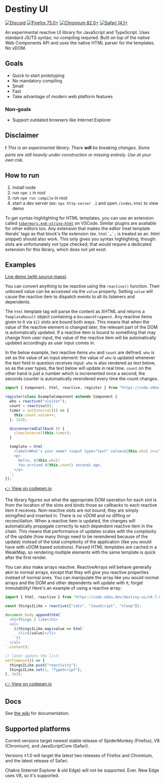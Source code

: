 # Destiny UI

[![Discord](https://img.shields.io/discord/704026413870612511?color=738ad6&label=Discord&logo=discord&logoColor=fff "Chat on Discord")](https://discord.gg/WS7JWRj)
[![Firefox 75.0+](https://img.shields.io/badge/Firefox-75.0+-brightgreen?logo=firefox%20browser&logoColor=white)](https://www.mozilla.org/en-US/exp/firefox/new/)
[![Chromium 82.0+](https://img.shields.io/badge/Chromium-82.0+-brightgreen?logo=google%20chrome&logoColor=white)](https://www.chromium.org/)
[![Safari 14.1+](https://img.shields.io/badge/Safari-14.1+-brightgreen?logo=safari&logoColor=white)](https://www.apple.com/safari/)

An experimental reactive UI library for JavaScript and TypeScript. Uses standard JS/TS syntax; no compiling required. Built on top of the native Web Components API and uses the native HTML parser for the templates. No vDOM.

## Goals

- Quick to start prototyping
- No mandatory compiling
- Small
- Fast
- Take advantage of modern web platform features

### Non-goals

- Support outdated browsers like Internet Explorer

## Disclaimer

❗ _This is an experimental library. There **will** be breaking changes. Some parts are still heavily under construction or missing entirely. Use at your own risk._

## How to run

1. install node
2. run `npm i` in root
3. run `npm run compile` in root
4. start a dev server (ex: `npx http-server .`) and open `/index.html` to view demo

To get syntax-highlighting for HTML templates, you can use an extension called [`tobermory.es6-string-html`](https://marketplace.visualstudio.com/items?itemName=Tobermory.es6-string-html) on VSCode. Similar plugins are available for other editors too. Any extension that makes the editor treat template literals' tags as that block's file extension (ex. ``html`…`;`` is treated as an .html snippet) should also work. This only gives you syntax highlighting, though: slots are unfortunately not type checked; that would require a dedicated extension for this library, which does not yet exist.

## Examples

[Live demo (with source maps)](https://destiny.okku.dev/)

You can convert anything to be reactive using the `reactive()` function. Their unboxed value can be accessed via the `value` property. Setting `value` will cause the reactive item to dispatch events to all its listeners and dependents.

The `html` template tag will parse the content as XHTML and returns a `TemplateResult` object containing a `DocumentFragment`. Any reactive items given to it via `${}` slots are bound both ways. This means that when the value of the reactive element is changed later, the relevant part of the DOM is automatically updated. If a reactive item is bound to something that may change from user input, the value of the reactive item will be automatically updated accordingly as user input comes in.

In the below example, two reactive items `who` and `count` are defined. `who` is set as the value of an input element: the value of `who` is updated whenever the text field in question receives input. `who` is also rendered as text below, so as the user types, the text below will update in real time. `count` on the other hand is just a number which is incremented once a second; the seconds counter is automatically rerendered every time the count changes.

```js
import { Component, html, reactive, register } from "https://code.okku.dev/destiny-ui/v0.7.0/dist/mod.js";

register(class ExampleComponent extends Component {
  who = reactive("visitor");
  count = reactive(0);
  timer = setInterval(() => {
    this.count.value++;
  }, 1e3);

  disconnectedCallback () {
    clearInterval(this.timer);
  }

  template = html`
    <label>What's your name? <input type="text" value=${this.who} /></label>
    <p>
      Hello, ${this.who}!
      You arrived ${this.count} seconds ago.
    </p>
  `;
});
```

[👉 View on codepen.io](https://codepen.io/okku/pen/MWKXMVK?editors=1010)

The library figures out what the appropriate DOM operation for each slot is from the location of the slots and binds those as callbacks to each reactive item it receives. Non-reactive slots are not bound; they are simply stringified and inserted in. There is no vDOM and no diffing or reconciliation. When a reactive item is updated, the changes will automatically propagate correctly to each dependent reactive item in the chain. This means that performance of updates scales with the complexity of the update (how many things need to be rerendered because of the update) instead of the total complexity of the application (like you would have with vDOM based solutions). Parsed HTML templates are cached in a WeakMap, so rendering multiple elements with the same template is quick after the first render.

You can also make arrays reactive. ReactiveArrays will behave generally akin to normal arrays, except that they will give you reactive properties instead of normal ones. You can manipulate the array like you would normal arrays and the DOM and other dependents will update with it; forget immutability! Here's an example of using a reactive array:

```js
import { html, reactive } from "https://code.okku.dev/destiny-ui/v0.7.0/dist/mod.js";

const thingsILike = reactive(["cats", "JavaScript", "sleep"]);

document.body.append(html`
  <h1>Things I like</h1>
  <ul>
    ${thingsILike.map(value => html`
      <li>${value}</li>
    `)}
  </ul>
`.content);

// later update the list:
setTimeout(() => {
  thingsILike.push("reactivity");
  thingsILike.set(1, "TypeScript");
}, 3e3);
```

[👉 View on codepen.io](https://codepen.io/okku/pen/wvMXLpZ?editors=0010)

## Docs

See [the wiki](https://github.com/0kku/destiny/wiki) for documentation.

## Supported platforms

Current versions target newest stable release of SpiderMonkey (Firefox), V8 (Chromium), and JavaScriptCore (Safari).

Versions ≥1.0 will target the latest two releases of Firefox and Chromium, and the latest release of Safari.

Chakra (Internet Explorer & old Edge) will not be supported. Ever. New Edge uses V8, so it's supported.
